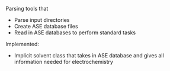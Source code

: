 Parsing tools that 

* Parse input directories 
* Create ASE database files 
* Read in ASE databases to perform standard tasks

Implemented: 

* Implicit solvent class that takes in ASE database and gives all information needed for electrochemistry